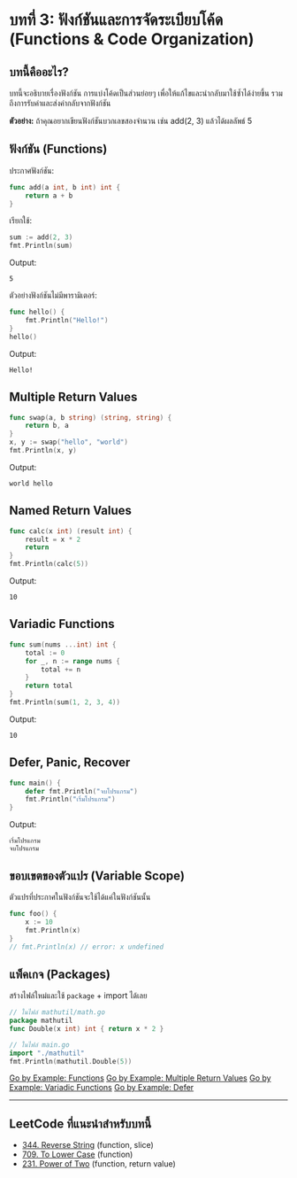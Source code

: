 # บทที่ 3: ฟังก์ชันและการจัดระเบียบโค้ด (Functions & Code Organization)

## บทนี้คืออะไร?
บทนี้จะอธิบายเรื่องฟังก์ชัน การแบ่งโค้ดเป็นส่วนย่อยๆ เพื่อให้แก้ไขและนำกลับมาใช้ซ้ำได้ง่ายขึ้น รวมถึงการรับค่าและส่งค่ากลับจากฟังก์ชัน

**ตัวอย่าง:**
ถ้าคุณอยากเขียนฟังก์ชันบวกเลขสองจำนวน เช่น add(2, 3) แล้วได้ผลลัพธ์ 5


## ฟังก์ชัน (Functions)
ประกาศฟังก์ชัน:
```go
func add(a int, b int) int {
    return a + b
}
```
เรียกใช้:
```go
sum := add(2, 3)
fmt.Println(sum)
```
Output:
```
5
```

ตัวอย่างฟังก์ชันไม่มีพารามิเตอร์:
```go
func hello() {
    fmt.Println("Hello!")
}
hello()
```
Output:
```
Hello!
```


## Multiple Return Values
```go
func swap(a, b string) (string, string) {
    return b, a
}
x, y := swap("hello", "world")
fmt.Println(x, y)
```
Output:
```
world hello
```


## Named Return Values
```go
func calc(x int) (result int) {
    result = x * 2
    return
}
fmt.Println(calc(5))
```
Output:
```
10
```


## Variadic Functions
```go
func sum(nums ...int) int {
    total := 0
    for _, n := range nums {
        total += n
    }
    return total
}
fmt.Println(sum(1, 2, 3, 4))
```
Output:
```
10
```


## Defer, Panic, Recover
```go
func main() {
    defer fmt.Println("จบโปรแกรม")
    fmt.Println("เริ่มโปรแกรม")
}
```
Output:
```
เริ่มโปรแกรม
จบโปรแกรม
```


## ขอบเขตของตัวแปร (Variable Scope)
ตัวแปรที่ประกาศในฟังก์ชันจะใช้ได้แค่ในฟังก์ชันนั้น
```go
func foo() {
    x := 10
    fmt.Println(x)
}
// fmt.Println(x) // error: x undefined
```


## แพ็คเกจ (Packages)
สร้างไฟล์ใหม่และใช้ `package` + import ได้เลย
```go
// ในไฟล์ mathutil/math.go
package mathutil
func Double(x int) int { return x * 2 }

// ในไฟล์ main.go
import "./mathutil"
fmt.Println(mathutil.Double(5))
```


[Go by Example: Functions](https://gobyexample.com/functions)
[Go by Example: Multiple Return Values](https://gobyexample.com/multiple-return-values)
[Go by Example: Variadic Functions](https://gobyexample.com/variadic-functions)
[Go by Example: Defer](https://gobyexample.com/defer)

---

## LeetCode ที่แนะนำสำหรับบทนี้
- [344. Reverse String](https://leetcode.com/problems/reverse-string/) (function, slice)
- [709. To Lower Case](https://leetcode.com/problems/to-lower-case/) (function)
- [231. Power of Two](https://leetcode.com/problems/power-of-two/) (function, return value)
